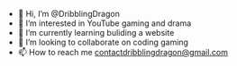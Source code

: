 - 👋 Hi, I’m @DribblingDragon
- 👀 I’m interested in YouTube gaming and drama
- 🌱 I’m currently learning buliding a website  
- 💞️ I’m looking to collaborate on coding gaming
- 📫 How to reach me contactdribblingdragon@gmail.com  
